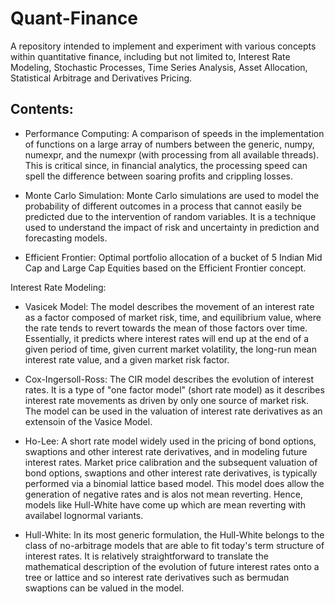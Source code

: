 # Quant-Finance
A repository intended to implement and experiment with various concepts within quantitative finance, including but not limited to, Interest Rate Modeling, Stochastic Processes, Time Series Analysis, Asset Allocation, Statistical Arbitrage and Derivatives Pricing.


## Contents:

* Performance Computing: A comparison of speeds in the implementation of functions on a large array of numbers between the generic, numpy, numexpr, and the numexpr (with processing from all available threads). This is critical since, in financial analytics, the processing speed can spell the difference between soaring profits and crippling losses.

* Monte Carlo Simulation: Monte Carlo simulations are used to model the probability of different outcomes in a process that cannot easily be predicted due to the intervention of random variables. It is a technique used to understand the impact of risk and uncertainty in prediction and forecasting models.

* Efficient Frontier: Optimal portfolio allocation of a bucket of 5 Indian Mid Cap and Large Cap Equities based on the Efficient Frontier concept.

Interest Rate Modeling:

* Vasicek Model: The model describes the movement of an interest rate as a factor composed of market risk, time, and equilibrium value, where the rate tends to revert towards the mean of those factors over time. Essentially, it predicts where interest rates will end up at the end of a given period of time, given current market volatility, the long-run mean interest rate value, and a given market risk factor.

* Cox-Ingersoll-Ross: The CIR model describes the evolution of interest rates. It is a type of "one factor model" (short rate model) as it describes interest rate movements as driven by only one source of market risk. The model can be used in the valuation of interest rate derivatives as an extensoin of the Vasice Model.

* Ho-Lee: A short rate model widely used in the pricing of bond options, swaptions and other interest rate derivatives, and in modeling future interest rates. Market price calibration and the subsequent valuation of bond options, swaptions and other interest rate derivatives, is typically performed via a binomial lattice based model. This model does allow the generation of negative rates and is alos not mean reverting. Hence, models like Hull-White have come up which are mean reverting with availabel lognormal variants.

* Hull-White: In its most generic formulation, the Hull-White belongs to the class of no-arbitrage models that are able to fit today's term structure of interest rates. It is relatively straightforward to translate the mathematical description of the evolution of future interest rates onto a tree or lattice and so interest rate derivatives such as bermudan swaptions can be valued in the model. 
